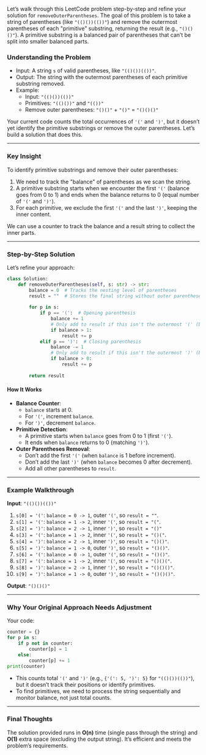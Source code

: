 Let’s walk through this LeetCode problem step-by-step and refine your solution for `removeOuterParentheses`. The goal of this problem is to take a string of parentheses (like `"(()())(())"`) and remove the outermost parentheses of each "primitive" substring, returning the result (e.g., `"()()()"`). A primitive substring is a balanced pair of parentheses that can’t be split into smaller balanced parts.

### Understanding the Problem
- Input: A string `s` of valid parentheses, like `"(()())(())"`.
- Output: The string with the outermost parentheses of each primitive substring removed.
- Example:
  - Input: `"(()())(())"`
  - Primitives: `"(()())"` and `"(())"`
  - Remove outer parentheses: `"()()"` + `"()"` = `"()()()"`

Your current code counts the total occurrences of `'('` and `')'`, but it doesn’t yet identify the primitive substrings or remove the outer parentheses. Let’s build a solution that does this.

---

### Key Insight
To identify primitive substrings and remove their outer parentheses:
1. We need to track the "balance" of parentheses as we scan the string.
2. A primitive substring starts when we encounter the first `'('` (balance goes from 0 to 1) and ends when the balance returns to 0 (equal number of `'('` and `')'`).
3. For each primitive, we exclude the first `'('` and the last `')'`, keeping the inner content.

We can use a counter to track the balance and a result string to collect the inner parts.

---

### Step-by-Step Solution
Let’s refine your approach:

```python
class Solution:
    def removeOuterParentheses(self, s: str) -> str:
        balance = 0  # Tracks the nesting level of parentheses
        result = ""  # Stores the final string without outer parentheses
        
        for p in s:
            if p == '(':  # Opening parenthesis
                balance += 1
                # Only add to result if this isn't the outermost '(' (balance > 1)
                if balance > 1:
                    result += p
            elif p == ')':  # Closing parenthesis
                balance -= 1
                # Only add to result if this isn't the outermost ')' (balance > 0 after decrement)
                if balance > 0:
                    result += p
        
        return result
```

#### How It Works
- **Balance Counter**: 
  - `balance` starts at 0.
  - For `'('`, increment `balance`.
  - For `')'`, decrement `balance`.
- **Primitive Detection**:
  - A primitive starts when `balance` goes from 0 to 1 (first `'('`).
  - It ends when `balance` returns to 0 (matching `')'`).
- **Outer Parentheses Removal**:
  - Don’t add the first `'('` (when `balance` is 1 before increment).
  - Don’t add the last `')'` (when `balance` becomes 0 after decrement).
  - Add all other parentheses to `result`.

---

### Example Walkthrough
**Input**: `"(()())(())"`
1. `s[0] = '('`: `balance = 0 -> 1`, outer `'('`, so `result = ""`.
2. `s[1] = '('`: `balance = 1 -> 2`, inner `'('`, so `result = "("`.
3. `s[2] = ')'`: `balance = 2 -> 1`, inner `')'`, so `result = "()"`
4. `s[3] = '('`: `balance = 1 -> 2`, inner `'('`, so `result = "()("`.
5. `s[4] = ')'`: `balance = 2 -> 1`, inner `')'`, so `result = "()()"`.
6. `s[5] = ')'`: `balance = 1 -> 0`, outer `')'`, so `result = "()()"`.
7. `s[6] = '('`: `balance = 0 -> 1`, outer `'('`, so `result = "()()"`.
8. `s[7] = '('`: `balance = 1 -> 2`, inner `'('`, so `result = "()()("`.
9. `s[8] = ')'`: `balance = 2 -> 1`, inner `')'`, so `result = "()()()"`.
10. `s[9] = ')'`: `balance = 1 -> 0`, outer `')'`, so `result = "()()()"`.

**Output**: `"()()()"`

---

### Why Your Original Approach Needs Adjustment
Your code:
```python
counter = {}
for p in s:
    if p not in counter:
        counter[p] = 1
    else:
        counter[p] += 1
print(counter)
```
- This counts total `'('` and `')'` (e.g., `{'(': 5, ')': 5}` for `"(()())(())"`), but it doesn’t track their positions or identify primitives.
- To find primitives, we need to process the string sequentially and monitor balance, not just total counts.

---

### Final Thoughts
The solution provided runs in **O(n)** time (single pass through the string) and **O(1)** extra space (excluding the output string). It’s efficient and meets the problem’s requirements.